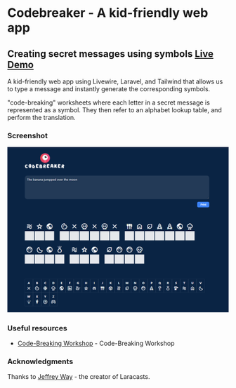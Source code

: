 # Codebreaker - A kid-friendly web app

## Creating secret messages using symbols [Live Demo](https://codebreaker.drork.live)

A kid-friendly web app using Livewire, Laravel, and Tailwind that allows us to type a message and instantly generate the corresponding symbols.

"code-breaking" worksheets where each letter in a secret message is represented as a symbol. They then refer to an alphabet lookup table, and perform the translation.


### Screenshot

![](./screenshot.png)

### Useful resources

- [Code-Breaking Workshop](https://laracasts.com/series/code-breaking-workshop) - Code-Breaking Workshop

### Acknowledgments

Thanks to [Jeffrey Way](https://laracasts.com) - the creator of Laracasts.




